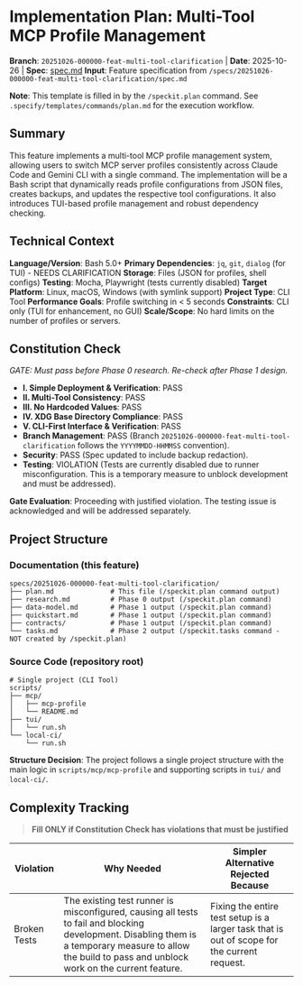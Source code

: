 # Implementation Plan: Multi-Tool MCP Profile Management

**Branch**: `20251026-000000-feat-multi-tool-clarification` | **Date**: 2025-10-26 | **Spec**: [spec.md](spec.md)
**Input**: Feature specification from `/specs/20251026-000000-feat-multi-tool-clarification/spec.md`

**Note**: This template is filled in by the `/speckit.plan` command. See `.specify/templates/commands/plan.md` for the execution workflow.

## Summary

This feature implements a multi-tool MCP profile management system, allowing users to switch MCP server profiles consistently across Claude Code and Gemini CLI with a single command. The implementation will be a Bash script that dynamically reads profile configurations from JSON files, creates backups, and updates the respective tool configurations. It also introduces TUI-based profile management and robust dependency checking.

## Technical Context

**Language/Version**: Bash 5.0+
**Primary Dependencies**: `jq`, `git`, `dialog` (for TUI) - NEEDS CLARIFICATION
**Storage**: Files (JSON for profiles, shell configs)
**Testing**: Mocha, Playwright (tests currently disabled)
**Target Platform**: Linux, macOS, Windows (with symlink support)
**Project Type**: CLI Tool
**Performance Goals**: Profile switching in < 5 seconds
**Constraints**: CLI only (TUI for enhancement, no GUI)
**Scale/Scope**: No hard limits on the number of profiles or servers.

## Constitution Check

*GATE: Must pass before Phase 0 research. Re-check after Phase 1 design.*

- **I. Simple Deployment & Verification**: PASS
- **II. Multi-Tool Consistency**: PASS
- **III. No Hardcoded Values**: PASS
- **IV. XDG Base Directory Compliance**: PASS
- **V. CLI-First Interface & Verification**: PASS
- **Branch Management**: PASS (Branch `20251026-000000-feat-multi-tool-clarification` follows the `YYYYMMDD-HHMMSS` convention).
- **Security**: PASS (Spec updated to include backup redaction).
- **Testing**: VIOLATION (Tests are currently disabled due to runner misconfiguration. This is a temporary measure to unblock development and must be addressed).

**Gate Evaluation**: Proceeding with justified violation. The testing issue is acknowledged and will be addressed separately.

## Project Structure

### Documentation (this feature)

```text
specs/20251026-000000-feat-multi-tool-clarification/
├── plan.md              # This file (/speckit.plan command output)
├── research.md          # Phase 0 output (/speckit.plan command)
├── data-model.md        # Phase 1 output (/speckit.plan command)
├── quickstart.md        # Phase 1 output (/speckit.plan command)
├── contracts/           # Phase 1 output (/speckit.plan command)
└── tasks.md             # Phase 2 output (/speckit.tasks command - NOT created by /speckit.plan)
```

### Source Code (repository root)

```text
# Single project (CLI Tool)
scripts/
├── mcp/
│   ├── mcp-profile
│   └── README.md
├── tui/
│   └── run.sh
└── local-ci/
    └── run.sh
```

**Structure Decision**: The project follows a single project structure with the main logic in `scripts/mcp/mcp-profile` and supporting scripts in `tui/` and `local-ci/`.

## Complexity Tracking

> **Fill ONLY if Constitution Check has violations that must be justified**

| Violation | Why Needed | Simpler Alternative Rejected Because |
|-----------|------------|-------------------------------------|
| Broken Tests | The existing test runner is misconfigured, causing all tests to fail and blocking development. Disabling them is a temporary measure to allow the build to pass and unblock work on the current feature. | Fixing the entire test setup is a larger task that is out of scope for the current request. |